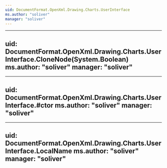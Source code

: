 ```yaml
---
uid: DocumentFormat.OpenXml.Drawing.Charts.UserInterface
ms.author: "soliver"
manager: "soliver"
---
```


---
uid: DocumentFormat.OpenXml.Drawing.Charts.UserInterface.CloneNode(System.Boolean)
ms.author: "soliver"
manager: "soliver"
---

---
uid: DocumentFormat.OpenXml.Drawing.Charts.UserInterface.#ctor
ms.author: "soliver"
manager: "soliver"
---

---
uid: DocumentFormat.OpenXml.Drawing.Charts.UserInterface.LocalName
ms.author: "soliver"
manager: "soliver"
---
